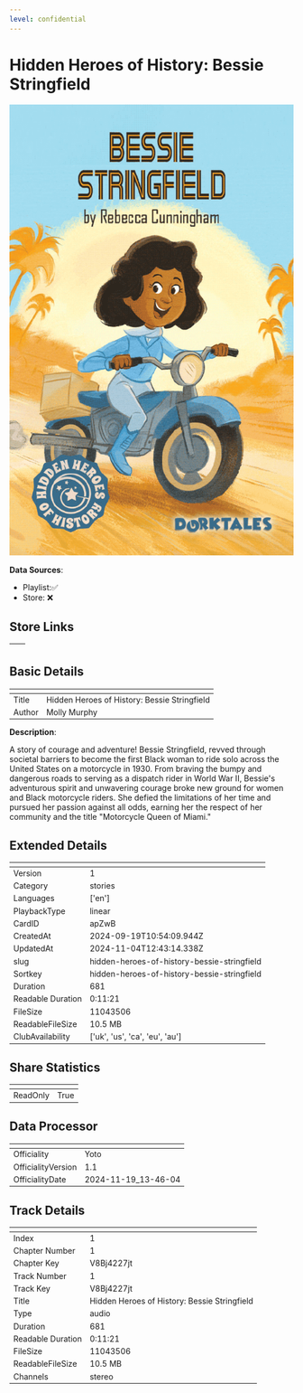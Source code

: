 ```yaml
---
level: confidential
---
```

# Hidden Heroes of History: Bessie Stringfield

![card_[apZwB].png](../../img/cards/card_[apZwB].png)

**Data Sources**: 

- Playlist:✅
- Store: ❌


## Store Links

| <!-- --> | <!-- --> |
| - | - |


## Basic Details

| <!-- --> | <!-- --> |
| - | - |
| Title | Hidden Heroes of History: Bessie Stringfield |
| Author | Molly Murphy |

**Description**:

A story of courage and adventure! Bessie Stringfield, revved through societal barriers to become the first Black woman to ride solo across the United States on a motorcycle in 1930. From braving the bumpy and dangerous roads to serving as a dispatch rider in World War II, Bessie's adventurous spirit and unwavering courage broke new ground for women and Black motorcycle riders. She defied the limitations of her time and pursued her passion against all odds, earning her the respect of her community and the title "Motorcycle Queen of Miami."


## Extended Details

| <!-- --> | <!-- --> |
| - | - |
| Version | 1 |
| Category | stories |
| Languages | ['en'] |
| PlaybackType | linear |
| CardID | apZwB |
| CreatedAt | 2024-09-19T10:54:09.944Z |
| UpdatedAt | 2024-11-04T12:43:14.338Z |
| slug | hidden-heroes-of-history-bessie-stringfield |
| Sortkey | hidden-heroes-of-history-bessie-stringfield |
| Duration | 681 |
| Readable Duration | 0:11:21 |
| FileSize | 11043506 |
| ReadableFileSize | 10.5 MB |
| ClubAvailability | ['uk', 'us', 'ca', 'eu', 'au'] |


## Share Statistics

| <!-- --> | <!-- --> |
| - | - |
| ReadOnly | True |


## Data Processor

| <!-- --> | <!-- --> |
| - | - |
| Officiality | Yoto
| OfficialityVersion | 1.1
| OfficialityDate | 2024-11-19_13-46-04


## Track Details

| <!-- --> | <!-- --> |
| - | - |
| Index | 1 |
| Chapter Number | 1 |
| Chapter Key | V8Bj4227jt |
| Track Number | 1 |
| Track Key | V8Bj4227jt |
| Title | Hidden Heroes of History: Bessie Stringfield |
| Type | audio |
| Duration | 681 |
| Readable Duration | 0:11:21 |
| FileSize | 11043506 |
| ReadableFileSize | 10.5 MB |
| Channels | stereo |

